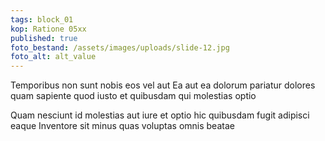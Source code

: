 ```yaml
---
tags: block_01
kop: Ratione 05xx
published: true
foto_bestand: /assets/images/uploads/slide-12.jpg
foto_alt: alt_value
---
```


Temporibus non sunt nobis eos vel aut Ea aut ea dolorum pariatur dolores quam sapiente quod iusto et quibusdam qui molestias optio

Quam nesciunt id molestias aut iure et optio hic quibusdam fugit adipisci eaque Inventore sit minus quas voluptas omnis beatae
